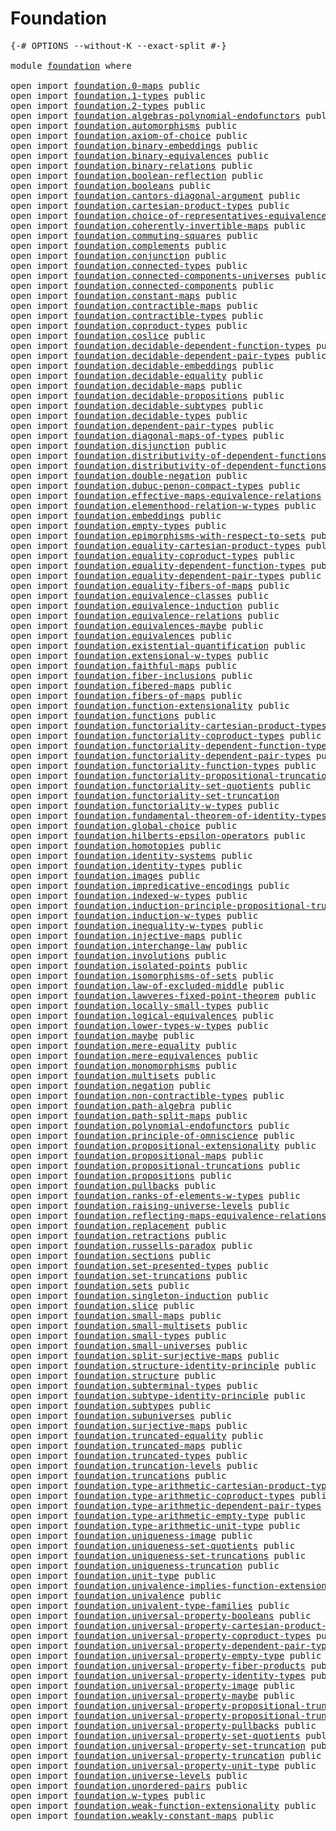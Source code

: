 # Foundation

<pre class="Agda"><a id="23" class="Symbol">{-#</a> <a id="27" class="Keyword">OPTIONS</a> <a id="35" class="Pragma">--without-K</a> <a id="47" class="Pragma">--exact-split</a> <a id="61" class="Symbol">#-}</a>

<a id="66" class="Keyword">module</a> <a id="73" href="foundation.html" class="Module">foundation</a> <a id="84" class="Keyword">where</a>

<a id="91" class="Keyword">open</a> <a id="96" class="Keyword">import</a> <a id="103" href="foundation.0-maps.html" class="Module">foundation.0-maps</a> <a id="121" class="Keyword">public</a>
<a id="128" class="Keyword">open</a> <a id="133" class="Keyword">import</a> <a id="140" href="foundation.1-types.html" class="Module">foundation.1-types</a> <a id="159" class="Keyword">public</a>
<a id="166" class="Keyword">open</a> <a id="171" class="Keyword">import</a> <a id="178" href="foundation.2-types.html" class="Module">foundation.2-types</a> <a id="197" class="Keyword">public</a>
<a id="204" class="Keyword">open</a> <a id="209" class="Keyword">import</a> <a id="216" href="foundation.algebras-polynomial-endofunctors.html" class="Module">foundation.algebras-polynomial-endofunctors</a> <a id="260" class="Keyword">public</a>
<a id="267" class="Keyword">open</a> <a id="272" class="Keyword">import</a> <a id="279" href="foundation.automorphisms.html" class="Module">foundation.automorphisms</a> <a id="304" class="Keyword">public</a>
<a id="311" class="Keyword">open</a> <a id="316" class="Keyword">import</a> <a id="323" href="foundation.axiom-of-choice.html" class="Module">foundation.axiom-of-choice</a> <a id="350" class="Keyword">public</a>
<a id="357" class="Keyword">open</a> <a id="362" class="Keyword">import</a> <a id="369" href="foundation.binary-embeddings.html" class="Module">foundation.binary-embeddings</a> <a id="398" class="Keyword">public</a>
<a id="405" class="Keyword">open</a> <a id="410" class="Keyword">import</a> <a id="417" href="foundation.binary-equivalences.html" class="Module">foundation.binary-equivalences</a> <a id="448" class="Keyword">public</a>
<a id="455" class="Keyword">open</a> <a id="460" class="Keyword">import</a> <a id="467" href="foundation.binary-relations.html" class="Module">foundation.binary-relations</a> <a id="495" class="Keyword">public</a>
<a id="502" class="Keyword">open</a> <a id="507" class="Keyword">import</a> <a id="514" href="foundation.boolean-reflection.html" class="Module">foundation.boolean-reflection</a> <a id="544" class="Keyword">public</a>
<a id="551" class="Keyword">open</a> <a id="556" class="Keyword">import</a> <a id="563" href="foundation.booleans.html" class="Module">foundation.booleans</a> <a id="583" class="Keyword">public</a>
<a id="590" class="Keyword">open</a> <a id="595" class="Keyword">import</a> <a id="602" href="foundation.cantors-diagonal-argument.html" class="Module">foundation.cantors-diagonal-argument</a> <a id="639" class="Keyword">public</a>
<a id="646" class="Keyword">open</a> <a id="651" class="Keyword">import</a> <a id="658" href="foundation.cartesian-product-types.html" class="Module">foundation.cartesian-product-types</a> <a id="693" class="Keyword">public</a>
<a id="700" class="Keyword">open</a> <a id="705" class="Keyword">import</a> <a id="712" href="foundation.choice-of-representatives-equivalence-relation.html" class="Module">foundation.choice-of-representatives-equivalence-relation</a> <a id="770" class="Keyword">public</a>
<a id="777" class="Keyword">open</a> <a id="782" class="Keyword">import</a> <a id="789" href="foundation.coherently-invertible-maps.html" class="Module">foundation.coherently-invertible-maps</a> <a id="827" class="Keyword">public</a>
<a id="834" class="Keyword">open</a> <a id="839" class="Keyword">import</a> <a id="846" href="foundation.commuting-squares.html" class="Module">foundation.commuting-squares</a> <a id="875" class="Keyword">public</a>
<a id="882" class="Keyword">open</a> <a id="887" class="Keyword">import</a> <a id="894" href="foundation.complements.html" class="Module">foundation.complements</a> <a id="917" class="Keyword">public</a>
<a id="924" class="Keyword">open</a> <a id="929" class="Keyword">import</a> <a id="936" href="foundation.conjunction.html" class="Module">foundation.conjunction</a> <a id="959" class="Keyword">public</a>
<a id="966" class="Keyword">open</a> <a id="971" class="Keyword">import</a> <a id="978" href="foundation.connected-types.html" class="Module">foundation.connected-types</a> <a id="1005" class="Keyword">public</a>
<a id="1012" class="Keyword">open</a> <a id="1017" class="Keyword">import</a> <a id="1024" href="foundation.connected-components-universes.html" class="Module">foundation.connected-components-universes</a> <a id="1066" class="Keyword">public</a>
<a id="1073" class="Keyword">open</a> <a id="1078" class="Keyword">import</a> <a id="1085" href="foundation.connected-components.html" class="Module">foundation.connected-components</a> <a id="1117" class="Keyword">public</a>
<a id="1124" class="Keyword">open</a> <a id="1129" class="Keyword">import</a> <a id="1136" href="foundation.constant-maps.html" class="Module">foundation.constant-maps</a> <a id="1161" class="Keyword">public</a>
<a id="1168" class="Keyword">open</a> <a id="1173" class="Keyword">import</a> <a id="1180" href="foundation.contractible-maps.html" class="Module">foundation.contractible-maps</a> <a id="1209" class="Keyword">public</a>
<a id="1216" class="Keyword">open</a> <a id="1221" class="Keyword">import</a> <a id="1228" href="foundation.contractible-types.html" class="Module">foundation.contractible-types</a> <a id="1258" class="Keyword">public</a>
<a id="1265" class="Keyword">open</a> <a id="1270" class="Keyword">import</a> <a id="1277" href="foundation.coproduct-types.html" class="Module">foundation.coproduct-types</a> <a id="1304" class="Keyword">public</a>
<a id="1311" class="Keyword">open</a> <a id="1316" class="Keyword">import</a> <a id="1323" href="foundation.coslice.html" class="Module">foundation.coslice</a> <a id="1342" class="Keyword">public</a>
<a id="1349" class="Keyword">open</a> <a id="1354" class="Keyword">import</a> <a id="1361" href="foundation.decidable-dependent-function-types.html" class="Module">foundation.decidable-dependent-function-types</a> <a id="1407" class="Keyword">public</a>
<a id="1414" class="Keyword">open</a> <a id="1419" class="Keyword">import</a> <a id="1426" href="foundation.decidable-dependent-pair-types.html" class="Module">foundation.decidable-dependent-pair-types</a> <a id="1468" class="Keyword">public</a>
<a id="1475" class="Keyword">open</a> <a id="1480" class="Keyword">import</a> <a id="1487" href="foundation.decidable-embeddings.html" class="Module">foundation.decidable-embeddings</a> <a id="1519" class="Keyword">public</a>
<a id="1526" class="Keyword">open</a> <a id="1531" class="Keyword">import</a> <a id="1538" href="foundation.decidable-equality.html" class="Module">foundation.decidable-equality</a> <a id="1568" class="Keyword">public</a>
<a id="1575" class="Keyword">open</a> <a id="1580" class="Keyword">import</a> <a id="1587" href="foundation.decidable-maps.html" class="Module">foundation.decidable-maps</a> <a id="1613" class="Keyword">public</a>
<a id="1620" class="Keyword">open</a> <a id="1625" class="Keyword">import</a> <a id="1632" href="foundation.decidable-propositions.html" class="Module">foundation.decidable-propositions</a> <a id="1666" class="Keyword">public</a>
<a id="1673" class="Keyword">open</a> <a id="1678" class="Keyword">import</a> <a id="1685" href="foundation.decidable-subtypes.html" class="Module">foundation.decidable-subtypes</a> <a id="1715" class="Keyword">public</a>
<a id="1722" class="Keyword">open</a> <a id="1727" class="Keyword">import</a> <a id="1734" href="foundation.decidable-types.html" class="Module">foundation.decidable-types</a> <a id="1761" class="Keyword">public</a>
<a id="1768" class="Keyword">open</a> <a id="1773" class="Keyword">import</a> <a id="1780" href="foundation.dependent-pair-types.html" class="Module">foundation.dependent-pair-types</a> <a id="1812" class="Keyword">public</a>
<a id="1819" class="Keyword">open</a> <a id="1824" class="Keyword">import</a> <a id="1831" href="foundation.diagonal-maps-of-types.html" class="Module">foundation.diagonal-maps-of-types</a> <a id="1865" class="Keyword">public</a>
<a id="1872" class="Keyword">open</a> <a id="1877" class="Keyword">import</a> <a id="1884" href="foundation.disjunction.html" class="Module">foundation.disjunction</a> <a id="1907" class="Keyword">public</a>
<a id="1914" class="Keyword">open</a> <a id="1919" class="Keyword">import</a> <a id="1926" href="foundation.distributivity-of-dependent-functions-over-coproduct-types.html" class="Module">foundation.distributivity-of-dependent-functions-over-coproduct-types</a> <a id="1996" class="Keyword">public</a>
<a id="2003" class="Keyword">open</a> <a id="2008" class="Keyword">import</a> <a id="2015" href="foundation.distributivity-of-dependent-functions-over-dependent-pairs.html" class="Module">foundation.distributivity-of-dependent-functions-over-dependent-pairs</a> <a id="2085" class="Keyword">public</a>
<a id="2092" class="Keyword">open</a> <a id="2097" class="Keyword">import</a> <a id="2104" href="foundation.double-negation.html" class="Module">foundation.double-negation</a> <a id="2131" class="Keyword">public</a>
<a id="2138" class="Keyword">open</a> <a id="2143" class="Keyword">import</a> <a id="2150" href="foundation.dubuc-penon-compact-types.html" class="Module">foundation.dubuc-penon-compact-types</a> <a id="2187" class="Keyword">public</a>
<a id="2194" class="Keyword">open</a> <a id="2199" class="Keyword">import</a> <a id="2206" href="foundation.effective-maps-equivalence-relations.html" class="Module">foundation.effective-maps-equivalence-relations</a> <a id="2254" class="Keyword">public</a>
<a id="2261" class="Keyword">open</a> <a id="2266" class="Keyword">import</a> <a id="2273" href="foundation.elementhood-relation-w-types.html" class="Module">foundation.elementhood-relation-w-types</a> <a id="2313" class="Keyword">public</a>
<a id="2320" class="Keyword">open</a> <a id="2325" class="Keyword">import</a> <a id="2332" href="foundation.embeddings.html" class="Module">foundation.embeddings</a> <a id="2354" class="Keyword">public</a>
<a id="2361" class="Keyword">open</a> <a id="2366" class="Keyword">import</a> <a id="2373" href="foundation.empty-types.html" class="Module">foundation.empty-types</a> <a id="2396" class="Keyword">public</a>
<a id="2403" class="Keyword">open</a> <a id="2408" class="Keyword">import</a> <a id="2415" href="foundation.epimorphisms-with-respect-to-sets.html" class="Module">foundation.epimorphisms-with-respect-to-sets</a> <a id="2460" class="Keyword">public</a>
<a id="2467" class="Keyword">open</a> <a id="2472" class="Keyword">import</a> <a id="2479" href="foundation.equality-cartesian-product-types.html" class="Module">foundation.equality-cartesian-product-types</a> <a id="2523" class="Keyword">public</a>
<a id="2530" class="Keyword">open</a> <a id="2535" class="Keyword">import</a> <a id="2542" href="foundation.equality-coproduct-types.html" class="Module">foundation.equality-coproduct-types</a> <a id="2578" class="Keyword">public</a>
<a id="2585" class="Keyword">open</a> <a id="2590" class="Keyword">import</a> <a id="2597" href="foundation.equality-dependent-function-types.html" class="Module">foundation.equality-dependent-function-types</a> <a id="2642" class="Keyword">public</a>
<a id="2649" class="Keyword">open</a> <a id="2654" class="Keyword">import</a> <a id="2661" href="foundation.equality-dependent-pair-types.html" class="Module">foundation.equality-dependent-pair-types</a> <a id="2702" class="Keyword">public</a>
<a id="2709" class="Keyword">open</a> <a id="2714" class="Keyword">import</a> <a id="2721" href="foundation.equality-fibers-of-maps.html" class="Module">foundation.equality-fibers-of-maps</a> <a id="2756" class="Keyword">public</a>
<a id="2763" class="Keyword">open</a> <a id="2768" class="Keyword">import</a> <a id="2775" href="foundation.equivalence-classes.html" class="Module">foundation.equivalence-classes</a> <a id="2806" class="Keyword">public</a>
<a id="2813" class="Keyword">open</a> <a id="2818" class="Keyword">import</a> <a id="2825" href="foundation.equivalence-induction.html" class="Module">foundation.equivalence-induction</a> <a id="2858" class="Keyword">public</a>
<a id="2865" class="Keyword">open</a> <a id="2870" class="Keyword">import</a> <a id="2877" href="foundation.equivalence-relations.html" class="Module">foundation.equivalence-relations</a> <a id="2910" class="Keyword">public</a>
<a id="2917" class="Keyword">open</a> <a id="2922" class="Keyword">import</a> <a id="2929" href="foundation.equivalences-maybe.html" class="Module">foundation.equivalences-maybe</a> <a id="2959" class="Keyword">public</a>
<a id="2966" class="Keyword">open</a> <a id="2971" class="Keyword">import</a> <a id="2978" href="foundation.equivalences.html" class="Module">foundation.equivalences</a> <a id="3002" class="Keyword">public</a>
<a id="3009" class="Keyword">open</a> <a id="3014" class="Keyword">import</a> <a id="3021" href="foundation.existential-quantification.html" class="Module">foundation.existential-quantification</a> <a id="3059" class="Keyword">public</a>
<a id="3066" class="Keyword">open</a> <a id="3071" class="Keyword">import</a> <a id="3078" href="foundation.extensional-w-types.html" class="Module">foundation.extensional-w-types</a> <a id="3109" class="Keyword">public</a>
<a id="3116" class="Keyword">open</a> <a id="3121" class="Keyword">import</a> <a id="3128" href="foundation.faithful-maps.html" class="Module">foundation.faithful-maps</a> <a id="3153" class="Keyword">public</a>
<a id="3160" class="Keyword">open</a> <a id="3165" class="Keyword">import</a> <a id="3172" href="foundation.fiber-inclusions.html" class="Module">foundation.fiber-inclusions</a> <a id="3200" class="Keyword">public</a>
<a id="3207" class="Keyword">open</a> <a id="3212" class="Keyword">import</a> <a id="3219" href="foundation.fibered-maps.html" class="Module">foundation.fibered-maps</a> <a id="3243" class="Keyword">public</a>
<a id="3250" class="Keyword">open</a> <a id="3255" class="Keyword">import</a> <a id="3262" href="foundation.fibers-of-maps.html" class="Module">foundation.fibers-of-maps</a> <a id="3288" class="Keyword">public</a>
<a id="3295" class="Keyword">open</a> <a id="3300" class="Keyword">import</a> <a id="3307" href="foundation.function-extensionality.html" class="Module">foundation.function-extensionality</a> <a id="3342" class="Keyword">public</a>
<a id="3349" class="Keyword">open</a> <a id="3354" class="Keyword">import</a> <a id="3361" href="foundation.functions.html" class="Module">foundation.functions</a> <a id="3382" class="Keyword">public</a>
<a id="3389" class="Keyword">open</a> <a id="3394" class="Keyword">import</a> <a id="3401" href="foundation.functoriality-cartesian-product-types.html" class="Module">foundation.functoriality-cartesian-product-types</a> <a id="3450" class="Keyword">public</a>
<a id="3457" class="Keyword">open</a> <a id="3462" class="Keyword">import</a> <a id="3469" href="foundation.functoriality-coproduct-types.html" class="Module">foundation.functoriality-coproduct-types</a> <a id="3510" class="Keyword">public</a>
<a id="3517" class="Keyword">open</a> <a id="3522" class="Keyword">import</a> <a id="3529" href="foundation.functoriality-dependent-function-types.html" class="Module">foundation.functoriality-dependent-function-types</a> <a id="3579" class="Keyword">public</a>
<a id="3586" class="Keyword">open</a> <a id="3591" class="Keyword">import</a> <a id="3598" href="foundation.functoriality-dependent-pair-types.html" class="Module">foundation.functoriality-dependent-pair-types</a> <a id="3644" class="Keyword">public</a>
<a id="3651" class="Keyword">open</a> <a id="3656" class="Keyword">import</a> <a id="3663" href="foundation.functoriality-function-types.html" class="Module">foundation.functoriality-function-types</a> <a id="3703" class="Keyword">public</a>
<a id="3710" class="Keyword">open</a> <a id="3715" class="Keyword">import</a> <a id="3722" href="foundation.functoriality-propositional-truncation.html" class="Module">foundation.functoriality-propositional-truncation</a> <a id="3772" class="Keyword">public</a>
<a id="3779" class="Keyword">open</a> <a id="3784" class="Keyword">import</a> <a id="3791" href="foundation.functoriality-set-quotients.html" class="Module">foundation.functoriality-set-quotients</a> <a id="3830" class="Keyword">public</a>
<a id="3837" class="Keyword">open</a> <a id="3842" class="Keyword">import</a> <a id="3849" href="foundation.functoriality-set-truncation.html" class="Module">foundation.functoriality-set-truncation</a>
<a id="3889" class="Keyword">open</a> <a id="3894" class="Keyword">import</a> <a id="3901" href="foundation.functoriality-w-types.html" class="Module">foundation.functoriality-w-types</a> <a id="3934" class="Keyword">public</a>
<a id="3941" class="Keyword">open</a> <a id="3946" class="Keyword">import</a> <a id="3953" href="foundation.fundamental-theorem-of-identity-types.html" class="Module">foundation.fundamental-theorem-of-identity-types</a> <a id="4002" class="Keyword">public</a>
<a id="4009" class="Keyword">open</a> <a id="4014" class="Keyword">import</a> <a id="4021" href="foundation.global-choice.html" class="Module">foundation.global-choice</a> <a id="4046" class="Keyword">public</a>
<a id="4053" class="Keyword">open</a> <a id="4058" class="Keyword">import</a> <a id="4065" href="foundation.hilberts-epsilon-operators.html" class="Module">foundation.hilberts-epsilon-operators</a> <a id="4103" class="Keyword">public</a>
<a id="4110" class="Keyword">open</a> <a id="4115" class="Keyword">import</a> <a id="4122" href="foundation.homotopies.html" class="Module">foundation.homotopies</a> <a id="4144" class="Keyword">public</a>
<a id="4151" class="Keyword">open</a> <a id="4156" class="Keyword">import</a> <a id="4163" href="foundation.identity-systems.html" class="Module">foundation.identity-systems</a> <a id="4191" class="Keyword">public</a>
<a id="4198" class="Keyword">open</a> <a id="4203" class="Keyword">import</a> <a id="4210" href="foundation.identity-types.html" class="Module">foundation.identity-types</a> <a id="4236" class="Keyword">public</a>
<a id="4243" class="Keyword">open</a> <a id="4248" class="Keyword">import</a> <a id="4255" href="foundation.images.html" class="Module">foundation.images</a> <a id="4273" class="Keyword">public</a>
<a id="4280" class="Keyword">open</a> <a id="4285" class="Keyword">import</a> <a id="4292" href="foundation.impredicative-encodings.html" class="Module">foundation.impredicative-encodings</a> <a id="4327" class="Keyword">public</a>
<a id="4334" class="Keyword">open</a> <a id="4339" class="Keyword">import</a> <a id="4346" href="foundation.indexed-w-types.html" class="Module">foundation.indexed-w-types</a> <a id="4373" class="Keyword">public</a>
<a id="4380" class="Keyword">open</a> <a id="4385" class="Keyword">import</a> <a id="4392" href="foundation.induction-principle-propositional-truncation.html" class="Module">foundation.induction-principle-propositional-truncation</a> <a id="4448" class="Keyword">public</a>
<a id="4455" class="Keyword">open</a> <a id="4460" class="Keyword">import</a> <a id="4467" href="foundation.induction-w-types.html" class="Module">foundation.induction-w-types</a> <a id="4496" class="Keyword">public</a>
<a id="4503" class="Keyword">open</a> <a id="4508" class="Keyword">import</a> <a id="4515" href="foundation.inequality-w-types.html" class="Module">foundation.inequality-w-types</a> <a id="4545" class="Keyword">public</a>
<a id="4552" class="Keyword">open</a> <a id="4557" class="Keyword">import</a> <a id="4564" href="foundation.injective-maps.html" class="Module">foundation.injective-maps</a> <a id="4590" class="Keyword">public</a>
<a id="4597" class="Keyword">open</a> <a id="4602" class="Keyword">import</a> <a id="4609" href="foundation.interchange-law.html" class="Module">foundation.interchange-law</a> <a id="4636" class="Keyword">public</a>
<a id="4643" class="Keyword">open</a> <a id="4648" class="Keyword">import</a> <a id="4655" href="foundation.involutions.html" class="Module">foundation.involutions</a> <a id="4678" class="Keyword">public</a>
<a id="4685" class="Keyword">open</a> <a id="4690" class="Keyword">import</a> <a id="4697" href="foundation.isolated-points.html" class="Module">foundation.isolated-points</a> <a id="4724" class="Keyword">public</a>
<a id="4731" class="Keyword">open</a> <a id="4736" class="Keyword">import</a> <a id="4743" href="foundation.isomorphisms-of-sets.html" class="Module">foundation.isomorphisms-of-sets</a> <a id="4775" class="Keyword">public</a>
<a id="4782" class="Keyword">open</a> <a id="4787" class="Keyword">import</a> <a id="4794" href="foundation.law-of-excluded-middle.html" class="Module">foundation.law-of-excluded-middle</a> <a id="4828" class="Keyword">public</a>
<a id="4835" class="Keyword">open</a> <a id="4840" class="Keyword">import</a> <a id="4847" href="foundation.lawveres-fixed-point-theorem.html" class="Module">foundation.lawveres-fixed-point-theorem</a> <a id="4887" class="Keyword">public</a>
<a id="4894" class="Keyword">open</a> <a id="4899" class="Keyword">import</a> <a id="4906" href="foundation.locally-small-types.html" class="Module">foundation.locally-small-types</a> <a id="4937" class="Keyword">public</a>
<a id="4944" class="Keyword">open</a> <a id="4949" class="Keyword">import</a> <a id="4956" href="foundation.logical-equivalences.html" class="Module">foundation.logical-equivalences</a> <a id="4988" class="Keyword">public</a>
<a id="4995" class="Keyword">open</a> <a id="5000" class="Keyword">import</a> <a id="5007" href="foundation.lower-types-w-types.html" class="Module">foundation.lower-types-w-types</a> <a id="5038" class="Keyword">public</a>
<a id="5045" class="Keyword">open</a> <a id="5050" class="Keyword">import</a> <a id="5057" href="foundation.maybe.html" class="Module">foundation.maybe</a> <a id="5074" class="Keyword">public</a>
<a id="5081" class="Keyword">open</a> <a id="5086" class="Keyword">import</a> <a id="5093" href="foundation.mere-equality.html" class="Module">foundation.mere-equality</a> <a id="5118" class="Keyword">public</a>
<a id="5125" class="Keyword">open</a> <a id="5130" class="Keyword">import</a> <a id="5137" href="foundation.mere-equivalences.html" class="Module">foundation.mere-equivalences</a> <a id="5166" class="Keyword">public</a>
<a id="5173" class="Keyword">open</a> <a id="5178" class="Keyword">import</a> <a id="5185" href="foundation.monomorphisms.html" class="Module">foundation.monomorphisms</a> <a id="5210" class="Keyword">public</a>
<a id="5217" class="Keyword">open</a> <a id="5222" class="Keyword">import</a> <a id="5229" href="foundation.multisets.html" class="Module">foundation.multisets</a> <a id="5250" class="Keyword">public</a>
<a id="5257" class="Keyword">open</a> <a id="5262" class="Keyword">import</a> <a id="5269" href="foundation.negation.html" class="Module">foundation.negation</a> <a id="5289" class="Keyword">public</a>
<a id="5296" class="Keyword">open</a> <a id="5301" class="Keyword">import</a> <a id="5308" href="foundation.non-contractible-types.html" class="Module">foundation.non-contractible-types</a> <a id="5342" class="Keyword">public</a>
<a id="5349" class="Keyword">open</a> <a id="5354" class="Keyword">import</a> <a id="5361" href="foundation.path-algebra.html" class="Module">foundation.path-algebra</a> <a id="5385" class="Keyword">public</a>
<a id="5392" class="Keyword">open</a> <a id="5397" class="Keyword">import</a> <a id="5404" href="foundation.path-split-maps.html" class="Module">foundation.path-split-maps</a> <a id="5431" class="Keyword">public</a>
<a id="5438" class="Keyword">open</a> <a id="5443" class="Keyword">import</a> <a id="5450" href="foundation.polynomial-endofunctors.html" class="Module">foundation.polynomial-endofunctors</a> <a id="5485" class="Keyword">public</a>
<a id="5492" class="Keyword">open</a> <a id="5497" class="Keyword">import</a> <a id="5504" href="foundation.principle-of-omniscience.html" class="Module">foundation.principle-of-omniscience</a> <a id="5540" class="Keyword">public</a>
<a id="5547" class="Keyword">open</a> <a id="5552" class="Keyword">import</a> <a id="5559" href="foundation.propositional-extensionality.html" class="Module">foundation.propositional-extensionality</a> <a id="5599" class="Keyword">public</a>
<a id="5606" class="Keyword">open</a> <a id="5611" class="Keyword">import</a> <a id="5618" href="foundation.propositional-maps.html" class="Module">foundation.propositional-maps</a> <a id="5648" class="Keyword">public</a>
<a id="5655" class="Keyword">open</a> <a id="5660" class="Keyword">import</a> <a id="5667" href="foundation.propositional-truncations.html" class="Module">foundation.propositional-truncations</a> <a id="5704" class="Keyword">public</a>
<a id="5711" class="Keyword">open</a> <a id="5716" class="Keyword">import</a> <a id="5723" href="foundation.propositions.html" class="Module">foundation.propositions</a> <a id="5747" class="Keyword">public</a>
<a id="5754" class="Keyword">open</a> <a id="5759" class="Keyword">import</a> <a id="5766" href="foundation.pullbacks.html" class="Module">foundation.pullbacks</a> <a id="5787" class="Keyword">public</a>
<a id="5794" class="Keyword">open</a> <a id="5799" class="Keyword">import</a> <a id="5806" href="foundation.ranks-of-elements-w-types.html" class="Module">foundation.ranks-of-elements-w-types</a> <a id="5843" class="Keyword">public</a>
<a id="5850" class="Keyword">open</a> <a id="5855" class="Keyword">import</a> <a id="5862" href="foundation.raising-universe-levels.html" class="Module">foundation.raising-universe-levels</a> <a id="5897" class="Keyword">public</a>
<a id="5904" class="Keyword">open</a> <a id="5909" class="Keyword">import</a> <a id="5916" href="foundation.reflecting-maps-equivalence-relations.html" class="Module">foundation.reflecting-maps-equivalence-relations</a> <a id="5965" class="Keyword">public</a>
<a id="5972" class="Keyword">open</a> <a id="5977" class="Keyword">import</a> <a id="5984" href="foundation.replacement.html" class="Module">foundation.replacement</a> <a id="6007" class="Keyword">public</a>
<a id="6014" class="Keyword">open</a> <a id="6019" class="Keyword">import</a> <a id="6026" href="foundation.retractions.html" class="Module">foundation.retractions</a> <a id="6049" class="Keyword">public</a>
<a id="6056" class="Keyword">open</a> <a id="6061" class="Keyword">import</a> <a id="6068" href="foundation.russells-paradox.html" class="Module">foundation.russells-paradox</a> <a id="6096" class="Keyword">public</a>
<a id="6103" class="Keyword">open</a> <a id="6108" class="Keyword">import</a> <a id="6115" href="foundation.sections.html" class="Module">foundation.sections</a> <a id="6135" class="Keyword">public</a>
<a id="6142" class="Keyword">open</a> <a id="6147" class="Keyword">import</a> <a id="6154" href="foundation.set-presented-types.html" class="Module">foundation.set-presented-types</a> <a id="6185" class="Keyword">public</a>
<a id="6192" class="Keyword">open</a> <a id="6197" class="Keyword">import</a> <a id="6204" href="foundation.set-truncations.html" class="Module">foundation.set-truncations</a> <a id="6231" class="Keyword">public</a>
<a id="6238" class="Keyword">open</a> <a id="6243" class="Keyword">import</a> <a id="6250" href="foundation.sets.html" class="Module">foundation.sets</a> <a id="6266" class="Keyword">public</a>
<a id="6273" class="Keyword">open</a> <a id="6278" class="Keyword">import</a> <a id="6285" href="foundation.singleton-induction.html" class="Module">foundation.singleton-induction</a> <a id="6316" class="Keyword">public</a>
<a id="6323" class="Keyword">open</a> <a id="6328" class="Keyword">import</a> <a id="6335" href="foundation.slice.html" class="Module">foundation.slice</a> <a id="6352" class="Keyword">public</a>
<a id="6359" class="Keyword">open</a> <a id="6364" class="Keyword">import</a> <a id="6371" href="foundation.small-maps.html" class="Module">foundation.small-maps</a> <a id="6393" class="Keyword">public</a>
<a id="6400" class="Keyword">open</a> <a id="6405" class="Keyword">import</a> <a id="6412" href="foundation.small-multisets.html" class="Module">foundation.small-multisets</a> <a id="6439" class="Keyword">public</a>
<a id="6446" class="Keyword">open</a> <a id="6451" class="Keyword">import</a> <a id="6458" href="foundation.small-types.html" class="Module">foundation.small-types</a> <a id="6481" class="Keyword">public</a>
<a id="6488" class="Keyword">open</a> <a id="6493" class="Keyword">import</a> <a id="6500" href="foundation.small-universes.html" class="Module">foundation.small-universes</a> <a id="6527" class="Keyword">public</a>
<a id="6534" class="Keyword">open</a> <a id="6539" class="Keyword">import</a> <a id="6546" href="foundation.split-surjective-maps.html" class="Module">foundation.split-surjective-maps</a> <a id="6579" class="Keyword">public</a>
<a id="6586" class="Keyword">open</a> <a id="6591" class="Keyword">import</a> <a id="6598" href="foundation.structure-identity-principle.html" class="Module">foundation.structure-identity-principle</a> <a id="6638" class="Keyword">public</a>
<a id="6645" class="Keyword">open</a> <a id="6650" class="Keyword">import</a> <a id="6657" href="foundation.structure.html" class="Module">foundation.structure</a> <a id="6678" class="Keyword">public</a>
<a id="6685" class="Keyword">open</a> <a id="6690" class="Keyword">import</a> <a id="6697" href="foundation.subterminal-types.html" class="Module">foundation.subterminal-types</a> <a id="6726" class="Keyword">public</a>
<a id="6733" class="Keyword">open</a> <a id="6738" class="Keyword">import</a> <a id="6745" href="foundation.subtype-identity-principle.html" class="Module">foundation.subtype-identity-principle</a> <a id="6783" class="Keyword">public</a>
<a id="6790" class="Keyword">open</a> <a id="6795" class="Keyword">import</a> <a id="6802" href="foundation.subtypes.html" class="Module">foundation.subtypes</a> <a id="6822" class="Keyword">public</a>
<a id="6829" class="Keyword">open</a> <a id="6834" class="Keyword">import</a> <a id="6841" href="foundation.subuniverses.html" class="Module">foundation.subuniverses</a> <a id="6865" class="Keyword">public</a>
<a id="6872" class="Keyword">open</a> <a id="6877" class="Keyword">import</a> <a id="6884" href="foundation.surjective-maps.html" class="Module">foundation.surjective-maps</a> <a id="6911" class="Keyword">public</a>
<a id="6918" class="Keyword">open</a> <a id="6923" class="Keyword">import</a> <a id="6930" href="foundation.truncated-equality.html" class="Module">foundation.truncated-equality</a> <a id="6960" class="Keyword">public</a>
<a id="6967" class="Keyword">open</a> <a id="6972" class="Keyword">import</a> <a id="6979" href="foundation.truncated-maps.html" class="Module">foundation.truncated-maps</a> <a id="7005" class="Keyword">public</a>
<a id="7012" class="Keyword">open</a> <a id="7017" class="Keyword">import</a> <a id="7024" href="foundation.truncated-types.html" class="Module">foundation.truncated-types</a> <a id="7051" class="Keyword">public</a>
<a id="7058" class="Keyword">open</a> <a id="7063" class="Keyword">import</a> <a id="7070" href="foundation.truncation-levels.html" class="Module">foundation.truncation-levels</a> <a id="7099" class="Keyword">public</a>
<a id="7106" class="Keyword">open</a> <a id="7111" class="Keyword">import</a> <a id="7118" href="foundation.truncations.html" class="Module">foundation.truncations</a> <a id="7141" class="Keyword">public</a>
<a id="7148" class="Keyword">open</a> <a id="7153" class="Keyword">import</a> <a id="7160" href="foundation.type-arithmetic-cartesian-product-types.html" class="Module">foundation.type-arithmetic-cartesian-product-types</a> <a id="7211" class="Keyword">public</a>
<a id="7218" class="Keyword">open</a> <a id="7223" class="Keyword">import</a> <a id="7230" href="foundation.type-arithmetic-coproduct-types.html" class="Module">foundation.type-arithmetic-coproduct-types</a> <a id="7273" class="Keyword">public</a>
<a id="7280" class="Keyword">open</a> <a id="7285" class="Keyword">import</a> <a id="7292" href="foundation.type-arithmetic-dependent-pair-types.html" class="Module">foundation.type-arithmetic-dependent-pair-types</a> <a id="7340" class="Keyword">public</a>
<a id="7347" class="Keyword">open</a> <a id="7352" class="Keyword">import</a> <a id="7359" href="foundation.type-arithmetic-empty-type.html" class="Module">foundation.type-arithmetic-empty-type</a> <a id="7397" class="Keyword">public</a>
<a id="7404" class="Keyword">open</a> <a id="7409" class="Keyword">import</a> <a id="7416" href="foundation.type-arithmetic-unit-type.html" class="Module">foundation.type-arithmetic-unit-type</a> <a id="7453" class="Keyword">public</a>
<a id="7460" class="Keyword">open</a> <a id="7465" class="Keyword">import</a> <a id="7472" href="foundation.uniqueness-image.html" class="Module">foundation.uniqueness-image</a> <a id="7500" class="Keyword">public</a>
<a id="7507" class="Keyword">open</a> <a id="7512" class="Keyword">import</a> <a id="7519" href="foundation.uniqueness-set-quotients.html" class="Module">foundation.uniqueness-set-quotients</a> <a id="7555" class="Keyword">public</a>
<a id="7562" class="Keyword">open</a> <a id="7567" class="Keyword">import</a> <a id="7574" href="foundation.uniqueness-set-truncations.html" class="Module">foundation.uniqueness-set-truncations</a> <a id="7612" class="Keyword">public</a>
<a id="7619" class="Keyword">open</a> <a id="7624" class="Keyword">import</a> <a id="7631" href="foundation.uniqueness-truncation.html" class="Module">foundation.uniqueness-truncation</a> <a id="7664" class="Keyword">public</a>
<a id="7671" class="Keyword">open</a> <a id="7676" class="Keyword">import</a> <a id="7683" href="foundation.unit-type.html" class="Module">foundation.unit-type</a> <a id="7704" class="Keyword">public</a>
<a id="7711" class="Keyword">open</a> <a id="7716" class="Keyword">import</a> <a id="7723" href="foundation.univalence-implies-function-extensionality.html" class="Module">foundation.univalence-implies-function-extensionality</a> <a id="7777" class="Keyword">public</a>
<a id="7784" class="Keyword">open</a> <a id="7789" class="Keyword">import</a> <a id="7796" href="foundation.univalence.html" class="Module">foundation.univalence</a> <a id="7818" class="Keyword">public</a>
<a id="7825" class="Keyword">open</a> <a id="7830" class="Keyword">import</a> <a id="7837" href="foundation.univalent-type-families.html" class="Module">foundation.univalent-type-families</a> <a id="7872" class="Keyword">public</a>
<a id="7879" class="Keyword">open</a> <a id="7884" class="Keyword">import</a> <a id="7891" href="foundation.universal-property-booleans.html" class="Module">foundation.universal-property-booleans</a> <a id="7930" class="Keyword">public</a>
<a id="7937" class="Keyword">open</a> <a id="7942" class="Keyword">import</a> <a id="7949" href="foundation.universal-property-cartesian-product-types.html" class="Module">foundation.universal-property-cartesian-product-types</a> <a id="8003" class="Keyword">public</a>
<a id="8010" class="Keyword">open</a> <a id="8015" class="Keyword">import</a> <a id="8022" href="foundation.universal-property-coproduct-types.html" class="Module">foundation.universal-property-coproduct-types</a> <a id="8068" class="Keyword">public</a>
<a id="8075" class="Keyword">open</a> <a id="8080" class="Keyword">import</a> <a id="8087" href="foundation.universal-property-dependent-pair-types.html" class="Module">foundation.universal-property-dependent-pair-types</a> <a id="8138" class="Keyword">public</a>
<a id="8145" class="Keyword">open</a> <a id="8150" class="Keyword">import</a> <a id="8157" href="foundation.universal-property-empty-type.html" class="Module">foundation.universal-property-empty-type</a> <a id="8198" class="Keyword">public</a>
<a id="8205" class="Keyword">open</a> <a id="8210" class="Keyword">import</a> <a id="8217" href="foundation.universal-property-fiber-products.html" class="Module">foundation.universal-property-fiber-products</a> <a id="8262" class="Keyword">public</a>
<a id="8269" class="Keyword">open</a> <a id="8274" class="Keyword">import</a> <a id="8281" href="foundation.universal-property-identity-types.html" class="Module">foundation.universal-property-identity-types</a> <a id="8326" class="Keyword">public</a>
<a id="8333" class="Keyword">open</a> <a id="8338" class="Keyword">import</a> <a id="8345" href="foundation.universal-property-image.html" class="Module">foundation.universal-property-image</a> <a id="8381" class="Keyword">public</a>
<a id="8388" class="Keyword">open</a> <a id="8393" class="Keyword">import</a> <a id="8400" href="foundation.universal-property-maybe.html" class="Module">foundation.universal-property-maybe</a> <a id="8436" class="Keyword">public</a>
<a id="8443" class="Keyword">open</a> <a id="8448" class="Keyword">import</a> <a id="8455" href="foundation.universal-property-propositional-truncation-into-sets.html" class="Module">foundation.universal-property-propositional-truncation-into-sets</a> <a id="8520" class="Keyword">public</a>
<a id="8527" class="Keyword">open</a> <a id="8532" class="Keyword">import</a> <a id="8539" href="foundation.universal-property-propositional-truncation.html" class="Module">foundation.universal-property-propositional-truncation</a> <a id="8594" class="Keyword">public</a>
<a id="8601" class="Keyword">open</a> <a id="8606" class="Keyword">import</a> <a id="8613" href="foundation.universal-property-pullbacks.html" class="Module">foundation.universal-property-pullbacks</a> <a id="8653" class="Keyword">public</a>
<a id="8660" class="Keyword">open</a> <a id="8665" class="Keyword">import</a> <a id="8672" href="foundation.universal-property-set-quotients.html" class="Module">foundation.universal-property-set-quotients</a> <a id="8716" class="Keyword">public</a>
<a id="8723" class="Keyword">open</a> <a id="8728" class="Keyword">import</a> <a id="8735" href="foundation.universal-property-set-truncation.html" class="Module">foundation.universal-property-set-truncation</a> <a id="8780" class="Keyword">public</a>
<a id="8787" class="Keyword">open</a> <a id="8792" class="Keyword">import</a> <a id="8799" href="foundation.universal-property-truncation.html" class="Module">foundation.universal-property-truncation</a> <a id="8840" class="Keyword">public</a>
<a id="8847" class="Keyword">open</a> <a id="8852" class="Keyword">import</a> <a id="8859" href="foundation.universal-property-unit-type.html" class="Module">foundation.universal-property-unit-type</a> <a id="8899" class="Keyword">public</a>
<a id="8906" class="Keyword">open</a> <a id="8911" class="Keyword">import</a> <a id="8918" href="foundation.universe-levels.html" class="Module">foundation.universe-levels</a> <a id="8945" class="Keyword">public</a>
<a id="8952" class="Keyword">open</a> <a id="8957" class="Keyword">import</a> <a id="8964" href="foundation.unordered-pairs.html" class="Module">foundation.unordered-pairs</a> <a id="8991" class="Keyword">public</a>
<a id="8998" class="Keyword">open</a> <a id="9003" class="Keyword">import</a> <a id="9010" href="foundation.w-types.html" class="Module">foundation.w-types</a> <a id="9029" class="Keyword">public</a>
<a id="9036" class="Keyword">open</a> <a id="9041" class="Keyword">import</a> <a id="9048" href="foundation.weak-function-extensionality.html" class="Module">foundation.weak-function-extensionality</a> <a id="9088" class="Keyword">public</a>
<a id="9095" class="Keyword">open</a> <a id="9100" class="Keyword">import</a> <a id="9107" href="foundation.weakly-constant-maps.html" class="Module">foundation.weakly-constant-maps</a> <a id="9139" class="Keyword">public</a>
</pre>